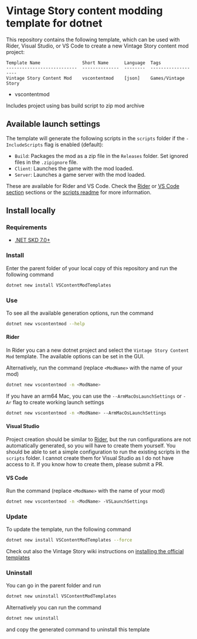 # Vintage Story content modding template for dotnet
This repository contains the following template, which can be used with Rider, Visual Studio, or VS Code to create a new Vintage Story content mod project:
```
Template Name                Short Name      Language  Tags
---------------------------  --------------  --------  -------------------
Vintage Story Content Mod    vscontentmod    [json]    Games/Vintage Story             
```
- vscontentmod

Includes project using bas build script to zip mod archive

## Available launch settings
The template will generate the following scripts in the `scripts` folder if the `-IncludeScripts` flag is enabled (default):
- `Build`: Packages the mod as a zip file in the `Releases` folder. Set ignored files in the `.zipignore` file.
- `Client`: Launches the game with the mod loaded.
- `Server`: Launches a game server with the mod loaded.

These are available for Rider and VS Code.
Check the [Rider](#Rider) or [VS Code section](#VS-Code) sections or the [scripts readme](scripts/readme.md) for more information.

## Install locally

### Requirements
- [.NET SKD 7.0+](https://dotnet.microsoft.com/en-us/download)

### Install

Enter the parent folder of your local copy of this repository and run the following command
```bash
dotnet new install VSContentModTemplates
```

### Use
To see all the available generation options, run the command
```bash
dotnet new vscontentmod --help
```

#### Rider
In Rider you can a new dotnet project and select the `Vintage Story Content Mod` template.
The available options can be set in the GUI.

Alternatively, run the command (replace `<ModName>` with the name of your mod)
```bash
dotnet new vscontentmod -n <ModName>
```

If you have an arm64 Mac, you can use the `--ArmMacOsLaunchSettings` or `-Ar` flag to create working launch settings
```bash
dotnet new vscontentmod -n <ModName> --ArmMacOsLaunchSettings
```

#### Visual Studio
Project creation should be similar to [Rider](#Rider), but the run configurations are not automatically generated,
so you will have to create them yourself. You should be able to set a simple configuration to run the existing scripts in the `scripts` folder.
I cannot create them for Visual Studio as I do not have access to it. If you know how to create them, please submit a PR.

#### VS Code
Run the command (replace `<ModName>` with the name of your mod)
```bash
dotnet new vscontentmod -n <ModName> -VSLaunchSettings
```

### Update
To update the template, run the following command
```bash
dotnet new install VSContentModTemplates --force
```

Check out also the Vintage Story wiki instructions on [installing the official templates](https://wiki.vintagestory.at/Modding:Setting_up_your_Development_Environment#Mod_Template_package)


### Uninstall
You can go in the parent folder and run
```bash
dotnet new uninstall VSContentModTemplates
```
Alternatively you can run the command

```bash
dotnet new uninstall
```
and copy the generated command to uninstall this template